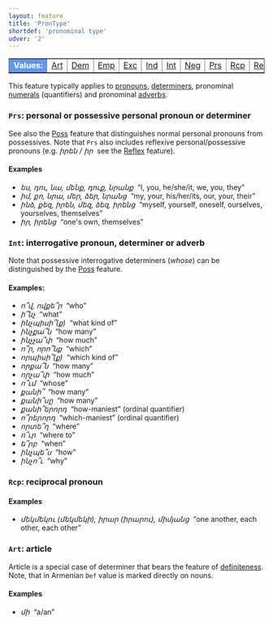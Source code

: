 ```yaml
---
layout: feature
title: 'PronType'
shortdef: 'pronominal type'
udver: '2'
---
```


<table class="typeindex" border="1">
<tr>
  <td style="background-color:cornflowerblue;color:white"><strong>Values:</strong> </td>
  <td><a href="#Art">Art</a></td>
  <td><a href="#Dem">Dem</a></td>
  <td><a href="#Emp">Emp</a></td>
  <td><a href="#Exc">Exc</a></td>
  <td><a href="#Ind">Ind</a></td>
  <td><a href="#Int">Int</a></td>
  <td><a href="#Neg">Neg</a></td>
  <td><a href="#Prs">Prs</a></td>
  <td><a href="#Rcp">Rcp</a></td>
  <td><a href="#Rel">Rel</a></td>
  <td><a href="#Tot">Tot</a></td>
</tr>
</table>

This feature typically applies to [pronouns](cs-pos/PRON),
[determiners](cs-pos/DET), pronominal [numerals](cs-pos/NUM)
(quantifiers) and pronominal [adverbs](cs-pos/ADV).

### <a name="Prs">`Prs`</a>: personal or possessive personal pronoun or determiner

See also the [Poss]() feature that distinguishes normal personal
pronouns from possessives. Note that `Prs` also includes reflexive
personal/possessive pronouns (e.g. _իրեն / իր&nbsp;_ see the
[Reflex]() feature).

#### Examples

* _ես, դու, նա, մենք, դուք, նրանք&nbsp;_ “I, you, he/she/it, we, you, they”
* _իմ, քո, նրա, մեր, ձեր, նրանց&nbsp;_ “my, your, his/her/its, our, your, their”
* _ինձ, քեզ, իրեն, մեզ, ձեզ, իրենց&nbsp;_ “myself, yourself, oneself, ourselves, yourselves, themselves”
* _իր, իրենց&nbsp;_ “one's own, themselves”

### <a name="Int">`Int`</a>: interrogative pronoun, determiner or adverb

Note that possessive interrogative determiners (_whose_) can be
distinguished by the [Poss]() feature.

#### Examples: 

* _ո՞վ, ովքե՞ր&nbsp;_ “who”
* _ի՞նչ&nbsp;_ “what”
* _ինչպիսի՞(ք)&nbsp;_ “what kind of”
* _ինչքա՞ն&nbsp;_ “how many”
* _ինչչա՞փ&nbsp;_ “how much”
* _ո՞ր, որո՞նք&nbsp;_ “which”
* _որպիսի՞(ք)&nbsp;_ “which kind of”
* _որքա՞ն&nbsp;_ “how many”
* _որչա՞փ&nbsp;_ “how much”
* _ո՞ւմ&nbsp;_ “whose”
* _քանի՞&nbsp;_ “how many”
* _քանի՞սը&nbsp;_ “how many”
* _քանի՞երորդ&nbsp;_ “how-maniest” (ordinal quantifier)
* _ո՞րերորդ&nbsp;_ “which-maniest” (ordinal quantifier)
* _որտե՞ղ&nbsp;_ “where”
* _ո՞ւր&nbsp;_ “where to”
* _ե՞րբ&nbsp;_ “when”
* _ինչպե՞ս&nbsp;_ “how”
* _ինչո՞ւ&nbsp;_ “why”

### <a name="Rcp">`Rcp`</a>: reciprocal pronoun

#### Examples

* _մեկմեկու (մեկմեկի), իրար (իրարու), միմյանց&nbsp;_ “one another, each other, each other”

### <a name="Art">`Art`</a>: article

Article is a special case of determiner that bears the feature of
[definiteness](Definite). Note, that in Armenian `Def` value is marked directly on nouns.

#### Examples

* _մի&nbsp;_ “a/an”
